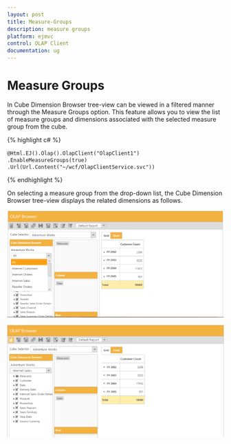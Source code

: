 ```yaml
---
layout: post
title: Measure-Groups
description: measure groups 
platform: ejmvc
control: OLAP Client
documentation: ug
---
```


# Measure Groups 

In Cube Dimension Browser tree-view can be viewed in a filtered manner through the Measure Groups option. This feature allows you to view the list of measure groups and dimensions associated with the selected measure group from the cube.

{% highlight c# %}

	@Html.EJ().Olap().OlapClient("OlapClient1")
	.EnableMeasureGroups(true)
	.Url(Url.Content("~/wcf/OlapClientService.svc"))

{% endhighlight %}

On selecting a measure group from the drop-down list, the Cube Dimension Browser tree-view displays the related dimensions as follows.

![C:/Users/Narendhran Muthuvel/Desktop/Capture7.PNG](Measure-Groups_images/Measure-Groups_img1.png)

![C:/Users/Narendhran Muthuvel/Desktop/Capture44.PNG](Measure-Groups_images/Measure-Groups_img2.png)